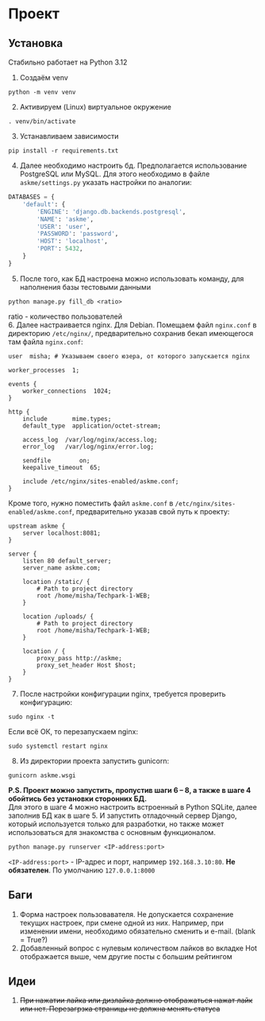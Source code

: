 # Проект

## Установка
Стабильно работает на Python 3.12
1. Создаём venv
```
python -m venv venv
```
2. Активируем (Linux) виртуальное окружение
```
. venv/bin/activate
```
3. Устанавливаем зависимости
```
pip install -r requirements.txt
```
4. Далее необходимо настроить бд. Предполагается использование PostgreSQL или MySQL. Для этого необходимо в файле
`askme/settings.py` указать настройки по аналогии:
```python
DATABASES = {
    'default': {
        'ENGINE': 'django.db.backends.postgresql',
        'NAME': 'askme',
        'USER': 'user',
        'PASSWORD': 'password',
        'HOST': 'localhost',
        'PORT': 5432,
    }
}
```   
5. После того, как БД настроена можно использовать команду, для наполнения базы тестовыми данными
```
python manage.py fill_db <ratio>
```
ratio - количество пользователей  
6. Далее настраивается nginx. Для Debian. Помещаем файл `nginx.conf` в директорию `/etc/nginx/`, предварительно сохранив
бекап имеющегося там файла `nginx.conf`:
```nginx
user  misha; # Указываем своего юзера, от которого запускается nginx

worker_processes  1;

events {
    worker_connections  1024;
}

http {
    include       mime.types;
    default_type  application/octet-stream;

    access_log  /var/log/nginx/access.log;
    error_log   /var/log/nginx/error.log;

    sendfile        on;
    keepalive_timeout  65;

    include /etc/nginx/sites-enabled/askme.conf;
}
```
Кроме того, нужно поместить файл `askme.conf` в `/etc/nginx/sites-enabled/askme.conf`, предварительно указав свой путь
к проекту:
```nginx
upstream askme {
    server localhost:8081;
}

server {
    listen 80 default_server;
    server_name askme.com;
	    
    location /static/ {
    	# Path to project directory
    	root /home/misha/Techpark-1-WEB;
    }
    
    location /uploads/ {
    	# Path to project directory
    	root /home/misha/Techpark-1-WEB;
    }

    location / {
        proxy_pass http://askme;
        proxy_set_header Host $host;
    }
}
```
7. После настройки конфигурации nginx, требуется проверить конфигурацию:
```
sudo nginx -t
```
Если всё ОК, то перезапускаем nginx:
```
sudo systemctl restart nginx
```
8. Из директории проекта запустить gunicorn:
```
gunicorn askme.wsgi
```
**P.S. Проект можно запустить, пропустив шаги 6 – 8, а также в шаге 4 обойтись без установки сторонних БД.**  
Для этого в шаге 4 можно  настроить встроенный в Python SQLite, далее заполнив БД как в шаге 5. И запустить отладочный
сервер Django, который используется только для разработки, но также может использоваться для знакомства с основным функционалом.
```
python manage.py runserver <IP-address:port>
```
`<IP-address:port>` - IP-адрес и порт, например `192.168.3.10:80`. **Не обязателен**. По умолчанию `127.0.0.1:8000`

## Баги

1. Форма настроек пользовавателя. Не допускается сохранение текущих настроек, при смене одной из них. Например, при изменении имени, необходимо обязательно сменить и e-mail.
   (blank = True?)
2. Добавленный вопрос с нулевым количеством лайков во вкладке Hot отображается выше, чем другие посты с большим рейтингом
## Идеи
1. ~~При нажатии лайка или дизлайка должно отображаться нажат лайк или нет. Перезагрзка страницы не должна менять статуса~~
